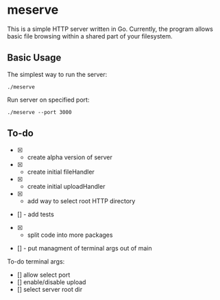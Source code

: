 

# meserve

This is a simple HTTP server written in Go.
Currently, the program allows basic file browsing within a shared part of your filesystem.

## Basic Usage

The simplest way to run the server:

```./meserve```

Run server on specified port:

```./meserve --port 3000```


## To-do
- [x] - create alpha version of server
- [x] - create initial fileHandler
- [x] - create initial uploadHandler
- [x] - add way to select root HTTP directory
- [] - add tests
- [x] - split code into more packages
- [] - put managment of terminal args out of main

To-do terminal args:
- [] allow select port
- [] enable/disable upload
- [] select server root dir
